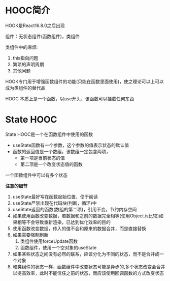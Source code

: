 # HOOC简介
HOOK是React16.8.0之后出现

组件：无状态组件(函数组件)，类组件

类组件中的麻烦:
1. this指向问题
2. 繁琐的声明周期
3. 其他问题

HOOK专门用于增强函数组件的功能(只能在函数里面使用)，使之理论可以上可以成为类组件的替代品

HOOC 本质上是一个函数，以use开头，该函数可以挂载任何东西



# State HOOC
State HOOC是一个在函数组件中使用的函数

- useState函数有一个参数，这个参数的值表示状态的默认值
- 函数的返回值是一个数组，该数组一定包含两项，
    - 第一项是当前状态的值
    - 第二项是一个改变状态值的函数

一个函数组件中可以有多个状态

**注意的细节**

1. useState最好写在函数起始位置，便于阅读
2. useState严禁出现在代码块(判断，循环)中
3. useState返回的函数(数组的第二项)，引用不变，节约内存空间
4. 如果使用函数改变数据，若数据和之前的数据完全相等(使用Object.is比较)如果相等不会导致重新渲染，已达到优化效率的目的
5. 使用函数改变数据，传入的值不会和原来的数据合并，而是直接替换
6. 如果需要强制刷新
    1. 类组件使用forceUpdate函数
    2. 函数组件，使用一个空对象的useState
7. 如果某些状态之间没有必然的联系，应该分化为不同的状态，而不是合并成一个对象
8. 和类组件的状态一样，函数组件中改变状态可能是异步的,多个状态改变会合并以提高效率，此时不能信任之前的状态，而应该使用回调函数的方式改变状态